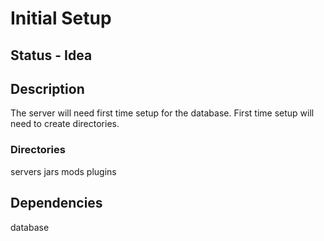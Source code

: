 # Initial Setup

## Status - Idea

## Description

The server will need first time setup for the database.
First time setup will need to create directories.

### Directories

servers
jars
mods
plugins

## Dependencies

database
